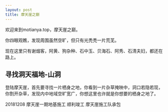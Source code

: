 ```yaml
---
layout: post
title: 摩天崖之巅
---
```


欢迎来到motianya.top，摩天崖之巅。

你四眼观瞧，发现周围虽然空旷，但只有光秃秃一片荒芜。

现在这里只有谢烟客，阿黄、狗杂种、石中玉、贝海石、阿秀、石清夫妇，都还在路上。

## 寻找洞天福地-山洞

登陆摩天崖，首先要寻找一片栖身之地，你看到一片杂草掩映中，洞口若隐若现，你割开杂草，发现内中地域空旷宽广，你想这里也许就是你想要的栖身之地了。

20181208 摩天崖一期地基施工 顺利竣工 摩天崖施工队承包

